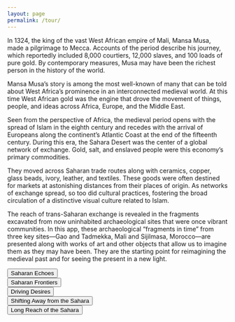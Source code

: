 ```yaml
---
layout: page
permalink: /tour/
---
```

In 1324, the king of the vast West African empire of Mali, Mansa Musa, made a pilgrimage to Mecca. Accounts of the period describe his journey, which reportedly included 8,000 courtiers, 12,000 slaves, and 100 loads of pure gold. By contemporary measures, Musa may have been the richest person in the history of the world.

Mansa Musa’s story is among the most well-known of many that can be told about West Africa’s prominence in an interconnected medieval world. At this time West African gold was the engine that drove the movement of things, people, and ideas across Africa, Europe, and the Middle East.

Seen from the perspective of Africa, the medieval period opens with the spread of Islam in the eighth century and recedes with the arrival of Europeans along the continent’s Atlantic Coast at the end of the fifteenth century. During this era, the Sahara Desert was the center of a global network of exchange. Gold, salt, and enslaved people were this economy’s primary commodities.

They moved across Saharan trade routes along with ceramics, copper, glass beads, ivory, leather, and textiles. These goods were often destined for markets at astonishing distances from their places of origin. As networks of exchange spread, so too did cultural practices, fostering the broad circulation of a distinctive visual culture related to Islam.

The reach of trans-Saharan exchange is revealed in the fragments excavated from now uninhabited archaeological sites that were once vibrant communities. In this app, these archaeological “fragments in time” from three key sites—Gao and Tadmekka, Mali and Sijilmasa, Morocco—are presented along with works of art and other objects that allow us to imagine them as they may have been. They are the starting point for reimagining the medieval past and for seeing the present in a new light.

<a href="/tour/saharan-echoes/" title="Saharan Echoes">
  <button type="button" class="btn btn-secondary btn-lg btn-block">Saharan Echoes</button>
</a>
<br>
<a href="/saharan-echoes/" title="Saharan Frontiers">
  <button type="button" class="btn btn-secondary btn-lg btn-block">Saharan Frontiers</button>
</a>
<br>
<a href="/saharan-echoes/" title="Driving Desires">
  <button type="button" class="btn btn-secondary btn-lg btn-block">Driving Desires</button>
</a>
<br>
<a href="/saharan-echoes/" title="Shifting Away from the Sahara">
  <button type="button" class="btn btn-secondary btn-lg btn-block">Shifting Away from the Sahara</button>
</a>
<br>
<a href="/saharan-echoes/" title="Long Reach of the Sahara">
  <button type="button" class="btn btn-secondary btn-lg btn-block">Long Reach of the Sahara</button>
</a>
